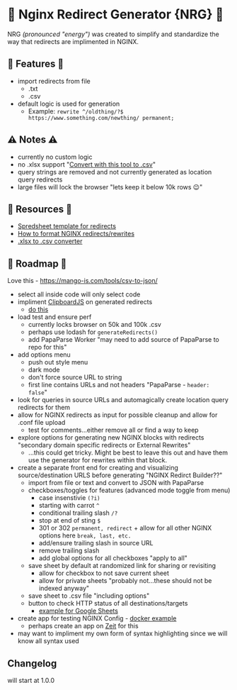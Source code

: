 # 🚀 Nginx Redirect Generator {NRG} 🚀

NRG *(pronounced "energy")* was created to simplify and standardize the way that redirects are implimented in NGINX.

## 🌟 Features 🌟

- import redirects from file
  - .txt
  - .csv
- default logic is used for generation
  - Example: `rewrite ^/oldthing/?$ https://www.something.com/newthing/ permanent;`

## ⚠️ Notes ⚠️

- currently no custom logic
- no .xlsx support "[Convert with this tool to .csv](https://cloudconvert.com/xlsx-to-csv)"
- query strings are removed and not currently generated as location query redirects
- large files will lock the browser "lets keep it below 10k rows 😉"

## 🎉 Resources 🎉

- [Spredsheet template for redirects](https://docs.google.com/spreadsheets/d/1ITXWUaH2-iTj7SQ0Kemz3gipDT2ldPBs2JK9bRK7haE/edit?usp=sharing)
- [How to format NGINX redirects/rewrites](https://www.codesmite.com/article/clean-url-rewrites-using-nginx)
- [.xlsx to .csv converter](https://cloudconvert.com/xlsx-to-csv)

## 🚗 Roadmap 🚗

Love this - https://mango-is.com/tools/csv-to-json/

- select all inside code will only select code
- impliment [ClipboardJS](https://clipboardjs.com/) on generated redirects
  - [do this](https://webdesign.tutsplus.com/tutorials/copy-to-clipboard-made-easy-with-clipboardjs--cms-25086)
- load test and ensure perf
  - currently locks browser on 50k and 100k .csv
  - perhaps use lodash for `generateRedirects()`
  - add PapaParse Worker "may need to add source of PapaParse to repo for this"
- add options menu
  - push out style menu
  - dark mode
  - don't force source URL to string
  - first line contains URLs and not headers "PapaParse - `header: false`"
- look for queries in source URLs and automagically create location query redirects for them
- allow for NGINX redirects as input for possible cleanup and allow for .conf file upload
  - test for comments...either remove all or find a way to keep
- explore options for generating new NGINX blocks with redirects "secondary domain specific redirects or External Rewrites"
  - ...this could get tricky. Might be best to leave this out and have them use the generator for rewrites within that block.
- create a separate front end for creating and visualizing source/destination URLS before generating "NGINX Redirct Builder??"
  - import from file or text and convert to JSON with PapaParse
  - checkboxes/toggles for features (advanced mode toggle from menu)
    - case insenstivie `(?i)`
    - starting with carrot `^`
    - conditional trailing slash `/?`
    - stop at end of sting `$`
    - 301 or 302 `permanent, redirect` + allow for all other NGINX options here `break, last, etc.`
    - add/ensure trailing slash in source URL
    - remove trailing slash
    - add global options for all checkboxes "apply to all"
  - save sheet by default at randomized link for sharing or revisiting
    - allow for checkbox to not save current sheet
    - allow for private sheets "probably not...these should not be indexed anyway"
  - save sheet to .csv file "including options"
  - button to check HTTP status of all destinations/targets
    - [example for Google Sheets](https://medium.com/@the.benhawy/how-to-use-google-spreadsheets-to-check-for-broken-links-1bb0b35c8525)
- create app for testing NGINX Config - [docker example](https://dev.to/simdrouin/validate-your-nginx-configuration-files-easily-with-docker-4ihi)
  - perhaps create an app on [Zeit](https://zeit.co/) for this
- may want to impliment my own form of syntax highlighting since we will know all syntax used

## Changelog

will start at 1.0.0